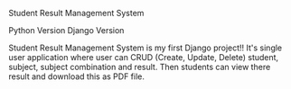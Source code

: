 Student Result Management System

Python Version Django Version

Student Result Management System is my first Django project!! It's single user application where user can CRUD (Create, Update, Delete) student, subject, subject combination and result. Then students can view there result and download this as PDF file. 
